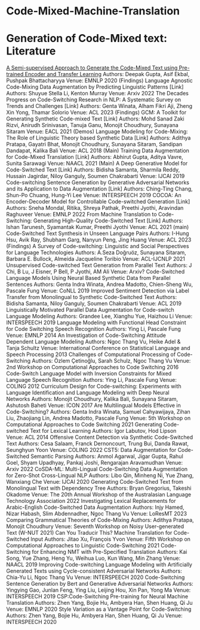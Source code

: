 # Code-Mixed-Machine-Translation



# Generation of Code-Mixed text: Literature

[A Semi-supervised Approach to Generate the Code-Mixed Text using Pre-trained Encoder and Transfer Learning](https://aclanthology.org/2020.findings-emnlp.206/)
Authors: Deepak Gupta, Asif Ekbal, Pushpak Bhattacharyya
Venue: EMNLP 2020 (Findings)
Language Agnostic Code-Mixing Data Augmentation by Predicting Linguistic Patterns [Link]
Authors: Shuyue Stella Li, Kenton Murray
Venue: Arxiv 2022
The Decades Progress on Code-Switching Research in NLP: A Systematic Survey on Trends and Challenges [Link]
Authors: Genta Winata, Alham Fikri Aji, Zheng Xin Yong, Thamar Solorio
Venue: ACL 2023 (Findings)
GCM: A Toolkit for Generating Synthetic Code-mixed Text [Link]
Authors: Mohd Sanad Zaki Rizvi, Anirudh Srinivasan, Tanuja Ganu, Monojit Choudhury, Sunayana Sitaram
Venue: EACL 2021 (Demos)
Language Modeling for Code-Mixing: The Role of Linguistic Theory based Synthetic Data [Link]
Authors: Adithya Pratapa, Gayatri Bhat, Monojit Choudhury, Sunayana Sitaram, Sandipan Dandapat, Kalika Bali
Venue: ACL 2018 (Main)
Training Data Augmentation for Code-Mixed Translation [Link]
Authors: Abhirut Gupta, Aditya Vavre, Sunita Sarawagi
Venue: NAACL 2021 (Main)
A Deep Generative Model for Code-Switched Text [Link]
Authors: Bidisha Samanta, Sharmila Reddy, Hussain Jagirdar, Niloy Ganguly, Soumen Chakrabarti
Venue: IJCAI 2019
Code-switching Sentence Generation by Generative Adversarial Networks and its Application to Data Augmentation [Link]
Authors: Ching-Ting Chang, Shun-Po Chuang, Hung-Yi Lee
Venue: INTERSPEECH 2019
COCOA: An Encoder-Decoder Model for Controllable Code-switched Generation [Link]
Authors: Sneha Mondal, Ritika, Shreya Pathak, Preethi Jyothi, Aravindan Raghuveer
Venue: EMNLP 2022
From Machine Translation to Code-Switching: Generating High-Quality Code-Switched Text [Link]
Authors: Ishan Tarunesh, Syamantak Kumar, Preethi Jyothi
Venue: ACL 2021 (main)
Code-Switched Text Synthesis in Unseen Language Pairs
Authors: I-Hung Hsu, Avik Ray, Shubham Garg, Nanyun Peng, Jing Huang
Venue: ACL 2023 (Findings)
A Survey of Code-switching: Linguistic and Social Perspectives for Language Technologies
Authors: A.Seza Doğruöz, Sunayana Sitaram, Barbara E. Bullock, Almeida Jacqueline Toribio
Venue: ACL-IJCNLP 2021
Unsupervised Code-switched Text Generation from Parallel Text
Authors: J Chi, B Lu, J Eisner, P Bell, P Jyothi, AM Ali
Venue: Arxiv?
Code-Switched Language Models Using Neural Based Synthetic Data from Parallel Sentences
Authors: Genta Indra Winata, Andrea Madotto, Chien-Sheng Wu, Pascale Fung
Venue: CoNLL 2019
Improved Sentiment Detection via Label Transfer from Monolingual to Synthetic Code-Switched Text
Authors: Bidisha Samanta, Niloy Ganguly, Soumen Chakrabarti
Venue: ACL 2019
Linguistically Motivated Parallel Data Augmentation for Code-switch Language Modeling
Authors: Grandee Lee, Xianghu Yue, Haizhou Li
Venue: INTERSPEECH 2019
Language Modeling with Functional Head Constraint for Code Switching Speech Recognition
Authors: Ying Li, Pascale Fung
Venue: EMNLP 2014
An Investigation of Code-Switching Attitude Dependent Language Modeling
Authors: Ngoc Thang Vu, Heike Adel & Tanja Schultz
Venue: International Conference on Statistical Language and Speech Processing 2013
Challenges of Computational Processing of Code-Switching
Authors: Özlem Çetinoğlu, Sarah Schulz, Ngoc Thang Vu
Venue: 2nd Workshop on Computational Approaches to Code Switching 2016
Code-Switch Language Model with Inversion Constraints for Mixed Language Speech Recognition
Authors: Ying Li, Pascale Fung
Venue: COLING 2012
Curriculum Design for Code-switching: Experiments with Language Identification and Language Modeling with Deep Neural Networks
Authors: Monojit Choudhury, Kalika Bali, Sunayana Sitaram, Ashutosh Baheti
Venue: ICON 2017
Are Multilingual Models Effective in Code-Switching?
Authors: Genta Indra Winata, Samuel Cahyawijaya, Zihan Liu, Zhaojiang Lin, Andrea Madotto, Pascale Fung
Venue: 5th Workshop on Computational Approaches to Code Switching 2021
Generating Code-switched Text for Lexical Learning
Authors: Igor Labutov, Hod Lipson
Venue: ACL 2014
Offensive Content Detection via Synthetic Code-Switched Text
Authors: Cesa Salaam, Franck Dernoncourt, Trung Bui, Danda Rawat, Seunghyun Yoon
Venue: COLING 2022
CST5: Data Augmentation for Code-Switched Semantic Parsing
Authors: Anmol Agarwal, Jigar Gupta, Rahul Goel, Shyam Upadhyay, Pankaj Joshi, Rengarajan Aravamudhan
Venue: Arxiv 2022
CoSDA-ML: Multi-Lingual Code-Switching Data Augmentation for Zero-Shot Cross-Lingual NLP
Authors: Libo Qin, Minheng Ni, Yue Zhang, Wanxiang Che
Venue: IJCAI 2020
Generating Code-Switched Text from Monolingual Text with Dependency Tree
Authors: Bryan Gregorius, Takeshi Okadome
Venue: The 20th Annual Workshop of the Australasian Language Technology Association 2022
Investigating Lexical Replacements for Arabic-English Code-Switched Data Augmentation
Authors: Injy Hamed, Nizar Habash, Slim Abdennadher, Ngoc Thang Vu
Venue: LoResMT 2023
Comparing Grammatical Theories of Code-Mixing
Authors: Adithya Pratapa, Monojit Choudhury
Venue: Seventh Workshop on Noisy User-generated Text (W-NUT 2021)
Can You Traducir This? Machine Translation for Code-Switched Input
Authors: Jitao Xu, François Yvon
Venue: Fifth Workshop on Computational Approaches to Linguistic Code-Switching 2021
Code-Switching for Enhancing NMT with Pre-Specified Translation
Authors: Kai Song, Yue Zhang, Heng Yu, Weihua Luo, Kun Wang, Min Zhang
Venue: NAACL 2019
Improving Code-switching Language Modeling with Artificially Generated Texts using Cycle-consistent Adversarial Networks
Authors: Chia-Yu Li, Ngoc Thang Vu
Venue: INTERSPEECH 2020
Code-Switching Sentence Generation by Bert and Generative Adversarial Networks
Authors: Yingying Gao, Junlan Feng, Ying Liu, Leijing Hou, Xin Pan, Yong Ma
Venue: INTERSPEECH 2019
CSP:Code-Switching Pre-training for Neural Machine Translation
Authors: Zhen Yang, Bojie Hu, Ambyera Han, Shen Huang, Qi Ju
Venue: EMNLP 2020
Style Variation as a Vantage Point for Code-Switching
Authors: Zhen Yang, Bojie Hu, Ambyera Han, Shen Huang, Qi Ju
Venue: INTERSPEECH 2020


